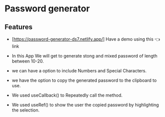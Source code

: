 # Password generator

## Features

- [https://password-generator-ds7.netlify.app/] Have a demo using this 👈 link

- In this App We will get to generate stong and mixed password of length between 10-20.
- we can have a option to include Numbers and Special Characters.
- we have the option to copy the generated password to the clipboard to use.

- We used useCallback() to Repeatedly call the method.
- We used useRef() to show the user the copied password by highlighting the selection.
